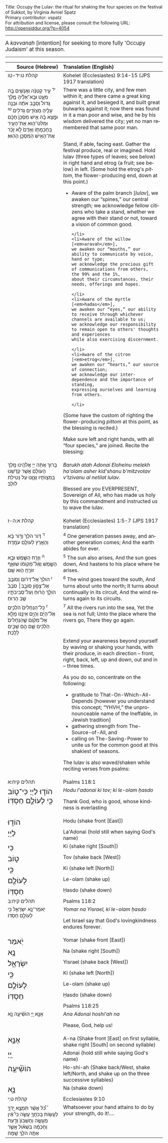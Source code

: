 <html>
<head></head>
<body>
Title: Occupy the Lulav: the ritual for shaking the four species on the festival of Sukkot, by Virginia Avniel Spatz<br />
Primary contributor: vspatz<br />
For attribution and license, please consult the following URL: <a href="http://opensiddur.org/?p=4054">http://opensiddur.org/?p=4054</a>
<p />
<hr />

<div class="english" lang="en" style="font-size: 1.2em;">
A <em>kavvanah</em> [intention] for seeking to more fully 'Occupy Judaism' at this season.
</div>

<hr />

<table style="margin-left: auto;margin-right: auto;" class="draggable">
<thead><tr><th id="x" style="text-align: right;">Source (Hebrew)</th><th style="text-align: left;">Translation (English)</th></tr></thead>
<tbody>
<tr><td style="vertical-align:top;">
<div class="liturgy" lang="he">
<span class="citation">קהלת ט:יד-טו</span>
</div></td>

<td style="vertical-align:top;">
<div class="english" lang="en">
<span class="citation">Ḳohelet (Ecclesiastes) 9:14-15 (JPS 1917 translation)</span>
</div></td></tr>


<tr><td style="vertical-align:top;">
<div class="liturgy" lang="he">
<sup>יד</sup> עִ֣יר קְטַנָּ֔ה וַאֲנָשִׁ֥ים בָּ֖הּ מְעָ֑ט 
וּבָֽא־אֵלֶ֜יהָ מֶ֤לֶךְ גָּדוֹל֙ וְסָבַ֣ב אֹתָ֔הּ וּבָנָ֥ה עָלֶ֖יהָ מְצוֹדִ֥ים גְּדֹלִֽים׃ 
<sup>טו</sup> וּמָ֣צָא בָ֗הּ אִ֤ישׁ מִסְכֵּן֙ חָכָ֔ם וּמִלַּט־ה֥וּא אֶת־הָעִ֖יר בְּחָכְמָת֑וֹ 
וְאָדָם֙ לֹ֣א זָכַ֔ר אֶת־הָאִ֥ישׁ הַמִּסְכֵּ֖ן הַהֽוּא׃</span>
</div></td>
 
<td style="vertical-align:top;">
<div class="english" lang="en">
There was a little city, and few men within it; 
and there came a great king against it, and besieged it, and built great bulwarks against it; 
now there was found in it a man poor and wise, and he by his wisdom delivered the city; 
yet no man remembered that same poor man.
</div></td></tr>


<tr><td style="vertical-align:top;">
<div class="liturgy" lang="he">
</span>
</div></td>

<td style="vertical-align:top;">
<div class="english" lang="en">
<span class="instruction">Stand, if able, facing east. Gather the festival produce, real or imagined.
Hold lulav (three types of leaves; see below) in right hand and etrog (a fruit; see below) in left.
(Some hold the etrog's <em>pittom</em>, the flower-producing end, down at this point.)

<ul>
    <li>Aware of the palm branch [<em>lulav</em>], 
	we awaken our “spines,” our central strength; 
	we acknowledge fellow citizens who take a stand, 
	whether we agree with their stand or not, toward a vision of common good.
	
	</li>
    <li>Aware of the willow [<em>aravah</em>], 
	we awaken our “mouths,” our ability to communicate by voice, hand or type; 
	we acknowledge the precious gift of communications from others, 
	the 99% and the 1%, 
	about their circumstances, their needs, offerings and hopes.
	
	</li>
    <li>Aware of the myrtle [<em>hadas</em>], 
	we awaken our “eyes,” our ability to receive through whichever channels are available to us; 
	we acknowledge our responsibility to remain open to others' thoughts and experiences 
	while also exercising discernment.
	
	</li>
    <li>Aware of the citron [<em>etrog</em>], 
	we awaken our “hearts,” our source of connection; 
	we acknowledge our inter-dependence and the importance of standing, 
	expressing ourselves and learning from others.
	
	</li>
</ul>

(Some have the custom of righting the flower-producing <em>pittom</em> at this point, as the blessing is recited.)

Make sure left and right hands, with all “four species,” are joined. Recite the blessing:</span>
</div></td></tr>


<tr><td style="vertical-align:top;">
<div class="liturgy" lang="he">
בָּרוּךְ אַתָּה 
יְיָ אֱלֹהֵֽינוּ 
מֶֽלֶךְ הָעוֹלָם 
אֲשֶׁר קִדְּשָׁנוּ בְּמִצְוֺתָיו 
וְצִוָּֽנוּ עַל נְטִילַת לוּלָב׃</span>
</div></td>

<td style="vertical-align:top;">
<div class="english" lang="en">
<em>Barukh atah 
Adonai Eloheinu 
melekh ha'olam 
asher kid'shanu b'mitzvotav 
v'tzivanu al netilat lulav.</em>

Blessed are you 
EVERPRESENT, Sovereign of All, 
who has made us holy by this commandment 
and instructed us to wave the lulav.
</div></td></tr>


<tr><td style="vertical-align:top;">
<div class="liturgy" lang="he">
<span class="citation">קהלת א:ה-ז</span>
</div></td>

<td style="vertical-align:top;">
<div class="english" lang="en">
<span class="citation">Ḳohelet (Ecclesiastes) 1:5-7 (JPS 1917 translation)</span>
</div></td></tr>


<tr><td style="vertical-align:top;">
<div class="liturgy" lang="he">
<sup>ד</sup> דּ֤וֹר הֹלֵךְ֙ וְד֣וֹר בָּ֔א 
וְהָאָ֖רֶץ לְעוֹלָ֥ם עֹמָֽדֶת׃ </span>
</div></td>

<td style="vertical-align:top;">
<div class="english" lang="en">
<sup>4</sup> One generation passes away, and another generation comes;
And the earth abides for ever.
</td></tr>
<tr><td style="vertical-align:top;"><div class="liturgy" lang="he">
<sup>ה</sup> וְזָרַ֥ח הַשֶּׁ֖מֶשׁ 
וּבָ֣א הַשָּׁ֑מֶשׁ 
וְאֶ֨ל־מְקוֹמ֔וֹ שׁוֹאֵ֛ף זוֹרֵ֥חַֽ ה֖וּא שָֽׁם׃ </span>
</div></td>
 
<td style="vertical-align:top;">
<div class="english" lang="en">
<sup>5</sup> The sun also arises,
And the sun goes down,
And hastens to his place where he arises.
</td></tr>


<tr><td style="vertical-align:top;"><div class="liturgy" lang="he">
<sup>ו</sup> הוֹלֵךְ֙ אֶל־דָּר֔וֹם 
וְסוֹבֵ֖ב אֶל־צָפ֑וֹן 
סוֹבֵ֤ב׀ סֹבֵב֙ הוֹלֵ֣ךְ 
הָר֔וּחַ וְעַל־סְבִיבֹתָ֖יו שָׁ֥ב הָרֽוּחַ׃ </span>
</div></td>
 
<td style="vertical-align:top;">
<div class="english" lang="en">
<sup>6</sup> The wind goes toward the south,
And turns about unto the north;
It turns about continually in its circuit,
And the wind returns again to its circuits.
</td></tr>


<tr><td style="vertical-align:top;"><div class="liturgy" lang="he">
<sup>ז</sup> כָּל־הַנְּחָלִים֙ הֹלְכִ֣ים אֶל־הַיָּ֔ם 
וְהַיָּ֖ם אֵינֶ֣נּוּ מָלֵ֑א 
אֶל־מְק֗וֹם שֶׁ֤הַנְּחָלִים֙ הֹֽלְכִ֔ים 
שָׁ֛ם הֵ֥ם שָׁבִ֖ים לָלָֽכֶת׃</span>
</div></td>
 
<td style="vertical-align:top;">
<div class="english" lang="en">
<sup>7</sup> All the rivers run into the sea,
Yet the sea is not full;
Unto the place where the rivers go,
There they go again. 
</div></td></tr>


<tr><td style="vertical-align:top;">
<div class="liturgy" lang="he">
</span>
</div></td>

<td style="vertical-align:top;">
<div class="english" lang="en">
<span class="instruction">Extend your awareness beyond yourself 
by waving or shaking your hands, with their produce, 
in each direction – 
front, right, back, left, up and down, out and in  – 
three times. 

As you do so, concentrate on the following:

<ul>
    <li>gratitude to That-On-Which-All-Depends [however you understand this concept; “YHVH,” the unpronounceable name of the Ineffable, in Jewish tradition]</li>
    <li>gathering strength from The-Source-of-All, and</li>
    <li>calling on The-Saving-Power to unite us for the common good at this shakiest of seasons.</li>
</ul>

The lulav is also waved/shaken while reciting verses from psalms:</span>
</div></td></tr>


<tr><td style="vertical-align:top;">
<div class="liturgy" lang="he">
<span class="citation">תהלים קיח:א</span>
</div></td>

<td style="vertical-align:top;">
<div class="english" lang="en">
<span class="citation">Psalms 118:1</span>
</div></td></tr>


<tr><td style="vertical-align:top;">
<div class="liturgy" lang="he">
<span style="font-size: x-large;">הוֹד֣וּ לַיְיָ כִּי־ט֑וֹב 
כִּ֖י לְעוֹלָ֣ם חַסְדּֽוֹ׃</span>
</div></td>

<td style="vertical-align:top;">
<div class="english" lang="en">
<em>Hodu l'adonai ki tov; 
ki le-olam ḥasdo</em>

Thank God, who is good, 
whose kindness is everlasting
</div></td></tr>


<tr><td style="vertical-align:top;">
<div class="liturgy" lang="he">
<span style="font-size: x-large; vertical-align:top;">הוֹד֣וּ</span>
</div></td>
 
<td style="vertical-align:top;">
<div class="english" lang="en">
Hodu <span class="instruction">(shake front [East])</span>
</td></tr>


<tr><td style="vertical-align:top;">
<div class="liturgy" lang="he">
<span style="font-size: x-large;">לַיְיָ</span>
</div></td>
 
<td style="vertical-align:top;">
<div class="english" lang="en">
La'Adonai <span class="instruction">(hold still when saying God's name)</span>
</td></tr>


<tr><td style="vertical-align:top;">
<div class="liturgy" lang="he">
<span style="font-size: x-large;">כִּי</span>
</div></td>
 
<td style="vertical-align:top;">
<div class="english" lang="en">
Ki <span class="instruction">(shake right [South])</span>
</td></tr>


<tr><td style="vertical-align:top;">
<div class="liturgy" lang="he">
<span style="font-size: x-large;">ט֑וֹב</span>
</div></td>
 
<td style="vertical-align:top;">
<div class="english" lang="en">
Tov <span class="instruction">(shake back [West])</span>
</td></tr>


<tr><td style="vertical-align:top;">
<div class="liturgy" lang="he">
<span style="font-size: x-large;">כִּ֖י</span>
</div></td>
 
<td style="vertical-align:top;">
<div class="english" lang="en">
Ki <span class="instruction">(shake left [North])</span>
</td></tr>


<tr><td style="vertical-align:top;">
<div class="liturgy" lang="he">
<span style="font-size: x-large;">לְעוֹלָ֣ם</span>
</div></td>
 
<td style="vertical-align:top;">
<div class="english" lang="en">
Le-olam <span class="instruction">(shake up)</span>
</td></tr>


<tr><td style="vertical-align:top;">
<div class="liturgy" lang="he">
<span style="font-size: x-large;">חַסְדּֽוֹ</span>
</div></td>
 
<td style="vertical-align:top;">
<div class="english" lang="en">
Ḥasdo <span class="instruction">(shake down)</span>
</div></td></tr>


<tr><td style="vertical-align:top;">
<div class="liturgy" lang="he">
<span class="citation">תהלים קיח:ב</span>
</div></td>

<td style="vertical-align:top;">
<div class="english" lang="en" style="text-align: left;">
<span class="citation">Psalms 118:2</span>
</div></td></tr>


<tr><td style="vertical-align:top;">
<div class="liturgy" lang="he">
יֹֽאמַר־נָ֥א יִשְׂרָאֵ֑ל 
כִּ֖י לְעוֹלָ֣ם חַסְדּֽוֹ׃</span>
</div></td>
 
<td style="vertical-align:top;">
<div class="english" lang="en">
<em>Yomar na Yisrael, 
ki le-olam ḥasdo</em>

Let Israel say 
that God's lovingkindness endures forever.
</td></tr>


<tr><td style="vertical-align:top;">
<div class="liturgy" lang="he">
<span style="font-size: x-large;">יֹֽאמַר</span>
</div></td>
 
<td style="vertical-align:top;">
<div class="english" lang="en">
Yomar <span class="instruction">(shake front [East])</span>
</td></tr>


<tr><td style="vertical-align:top;">
<div class="liturgy" lang="he">
<span style="font-size: x-large;">נָ֥א</span>
</div></td>
 
<td style="vertical-align:top;">
<div class="english" lang="en">
Na <span class="instruction">(shake right [South])</span>
</td></tr>


<tr><td style="vertical-align:top;">
<div class="liturgy" lang="he">
<span style="font-size: x-large;">יִשְׂרָאֵ֑ל</span>
</div></td>
 
<td style="vertical-align:top;">
<div class="english" lang="en">
Yisrael <span class="instruction">(shake back [West])</span>
</td></tr>


<tr><td style="vertical-align:top;">
<div class="liturgy" lang="he">
<span style="font-size: x-large;">כִּ֖י</span>
</div></td>
 
<td style="vertical-align:top;">
<div class="english" lang="en">
Ki <span class="instruction">(shake left [North])</span>
</td></tr>


<tr><td style="vertical-align:top;">
<div class="liturgy" lang="he">
<span style="font-size: x-large;">לְעוֹלָ֣ם</span>
</div></td>
 
<td style="vertical-align:top;">
<div class="english" lang="en">
Le-olam <span class="instruction">(shake up)</span>
</td></tr>


<tr><td style="vertical-align:top;">
<div class="liturgy" lang="he">
<span style="font-size: x-large;">חַסְדּֽוֹ</span>
</div></td>
 
<td style="vertical-align:top;">
<div class="english" lang="en">
Ḥasdo <span class="instruction">(shake down)</span>
</div></td></tr>


<tr><td style="vertical-align:top;">
<div class="liturgy" lang="he">
</span>
</div></td>

<td style="vertical-align:top;">
<div class="english" lang="en" style="text-align: left;">
<span class="citation">Psalms 118:25</span>
</div></td></tr>


<tr><td style="vertical-align:top;">
<div class="liturgy" lang="he">
אָנָּ֣א יְ֭יָ הוֹשִׁ֘יעָ֥ה נָּ֑א</span>
</div></td>
 
<td style="vertical-align:top;">
<div class="english" lang="en">
<em>Ana Adonai hoshi'ah na</em>

Please, God, help us!
</td></tr>


<tr><td style="vertical-align:top;">
<div class="liturgy" lang="he">
<span style="font-size: x-large;">אָנָּ֣א</span>
</div></td>
 
<td style="vertical-align:top;">
<div class="english" lang="en">
A-na <span class="instruction">(Shake front [East] on first syllable, shake right [South] on second syllable)</span>
</td></tr>


<tr><td style="vertical-align:top;">
<div class="liturgy" lang="he">
<span style="font-size: x-large;">יְ֭יָ</span>
</div></td>
 
<td style="vertical-align:top;">
<div class="english" lang="en">
Adonai <span class="instruction">(hold still while saying God's name)</span>
</td></tr>


<tr><td style="vertical-align:top;">
<div class="liturgy" lang="he">
<span style="font-size: x-large;">הוֹשִׁ֘יעָ֥ה</span>
</div></td>
 
<td style="vertical-align:top;">
<div class="english" lang="en">
Ho-shi-ah <span class="instruction">(Shake back/West, shake left/North, and shake up on the three successive syllables)</span>
</td></tr>


<tr><td style="vertical-align:top;">
<div class="liturgy" lang="he">
<span style="font-size: x-large;">נָּ֑א</span>
</div></td>
 
<td style="vertical-align:top;">
<div class="english" lang="en">
Na <span class="instruction">(shake down)</span>
</div></td></tr>


<tr><td style="vertical-align:top;">
<div class="liturgy" lang="he">
<span class="citation">קהלת ט:י</span>
</div></td>

<td style="vertical-align:top;">
<div class="english" lang="en" style="text-align: left;">
<span class="citation">Ecclesiastes 9:10</span>
</div></td></tr>


<tr><td style="vertical-align:top;">
<div class="liturgy" lang="he">
<sup>י</sup> כֹּ֠ל אֲשֶׁ֨ר תִּמְצָ֧א יָֽדְךָ֛ לַעֲשׂ֥וֹת בְּכֹחֲךָ֖ עֲשֵׂ֑ה 
כִּי֩ אֵ֨ין מַעֲשֶׂ֤ה וְחֶשְׁבּוֹן֙ וְדַ֣עַת וְחָכְמָ֔ה בִּשְׁא֕וֹל אֲשֶׁ֥ר אַתָּ֖ה הֹלֵ֥ךְ שָֽׁמָּה׃ </span>
</div></td>
 
<td style="vertical-align:top;">
<div class="english" lang="en">
Whatsoever your hand attains to do by your strength, do it!....
</div></td></tr>
</tbody></table>

&nbsp;
</body>
</html>